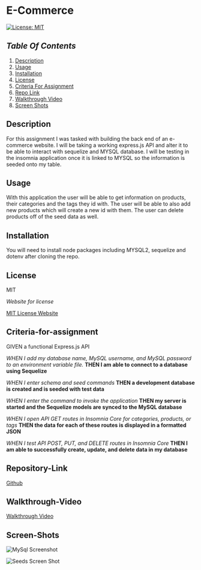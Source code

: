# E-Commerce

[![License: MIT](https://img.shields.io/badge/License-MIT-yellow.svg)](https://opensource.org/licenses/MIT)

## _Table Of Contents_

1. [Description](#description)
2. [Usage](#usage)
3. [Installation](#installation)
4. [License](#license)
5. [Criteria For Assignment](#criteria-for-assignment)
6. [Repo Link](#repository-link)
7. [Walkthrough Video](#walkthrough-video)
8. [Screen Shots](#screen-shots)

## Description

For this assignment I was tasked with building the back end of an e-commerce website. I will be taking a working express.js API and alter it to be able to interact with sequelize and MYSQL database. I will be testing in the insomnia application once it is linked to MYSQL so the information is seeded onto my table.

## Usage

With this application the user will be able to get information on products, their categories and the tags they id with. The user will be able to also add new products which will create a new id with them. The user can delete products off of the seed data as well.

## Installation

You will need to install node packages including MYSQL2, sequelize and dotenv after cloning the repo.

## License

MIT

_Website for license_

[MIT License Website](https://mit-license.org/)

## Criteria-for-assignment

GIVEN a functional Express.js API

*WHEN I add my database name, MySQL username, and MySQL password to an environment variable file.*
**THEN I am able to connect to a database using Sequelize**

*WHEN I enter schema and seed commands*
**THEN a development database is created and is seeded with test data**

*WHEN I enter the command to invoke the application*
**THEN my server is started and the Sequelize models are synced to the MySQL database**

*WHEN I open API GET routes in Insomnia Core for categories, products, or tags*
**THEN the data for each of these routes is displayed in a formatted JSON**

*WHEN I test API POST, PUT, and DELETE routes in Insomnia Core*
**THEN I am able to successfully create, update, and delete data in my database**

## Repository-Link

[Github](https://github.com/PintoDrop/ecom)

## Walkthrough-Video

[Walkthrough Video]()

## Screen-Shots

![MySql Screenshot]()

![Seeds Screen Shot]()


<!-- 
Need put (good?) & delete (good?) for category

check models index.js for relations

 post/create/put/delete for products routes
 post/put/delete for tag routes
 -->